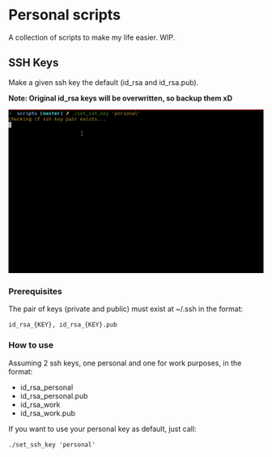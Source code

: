 # Personal scripts

A collection of scripts to make my life easier. WIP.

## SSH Keys

Make a given ssh key the default (id_rsa and id_rsa.pub).

**Note: Original id_rsa keys will be overwritten, so backup them xD**

![](peek.gif)

### Prerequisites

The pair of keys (private and public) must exist at ~/.ssh in the format:

```
id_rsa_{KEY}, id_rsa_{KEY}.pub
```

### How to use

Assuming 2 ssh keys, one personal and one for work purposes, in the format:

* id_rsa_personal
* id_rsa_personal.pub
* id_rsa_work
* id_rsa_work.pub

If you want to use your personal key as default, just call:

```
./set_ssh_key 'personal'
```